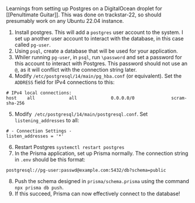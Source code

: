 Learnings from setting up Postgres on a DigitalOcean droplet for [[Penultimate Guitar]].  This was done on trackstar-22, so should presumably work on any Ubuntu 22.04 instance.

1. Install postgres. This will add a `postgres` user account to the system. I set up another user account to interact with the database, in this case called `pg-user`.
2. Using `psql`, create a database that will be used for your application.
3. Whiler running `pg-user`, in `psql`, run `\password` and set a password for this account to interact with Postgres.  This password should not use an `@`, as it will conflict with the connection string later.
4. Modify `/etc/postgresql/14/main/pg_hba.conf` (or equivalent). Set the `ADDRESS` field for IPv4 connections to this:
```
# IPv4 local connections:
host    all             all             0.0.0.0/0              scram-sha-256
```
5. Modify  `/etc/postgresql/14/main/postgresql.conf`.  Set `listening_addresses` to all:
```
# - Connection Settings -
listen_addresses = '*'
```
6. Restart Postgres `systemctl restart postgres`
7. In the Prisma application, set up Prisma normally.  The connection string in `.env` should be this format:
```
postgresql://pg-user:passwd@example.com:5432/db?schema=public
```
8. Push the schema designed in `prisma/schema.prisma` using the command `npx prisma db push`.
9. If this succeed, Prisma can now effectively connect to the database!